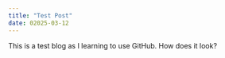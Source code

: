 ```yaml
---
title: "Test Post"
date: 02025-03-12
---
```

This is a test blog as I learning to use GitHub.
How does it look?
